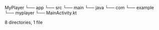 MyPlayer
└── app
    └── src
        └── main
            └── java
                └── com
                    └── example
                        └── myplayer
                            └── MainActivity.kt

8 directories, 1 file

